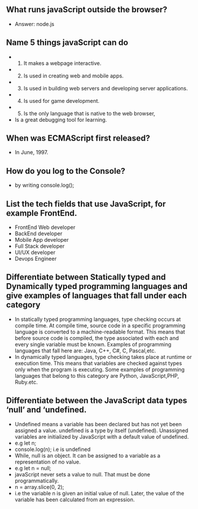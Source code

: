 ## What runs javaScript outside the browser?
- Answer: node.js

## Name 5 things javaScript can do
- 1. It makes a webpage interactive.
- 2. Is used in creating web and mobile apps.
- 3. Is used in building web servers and developing server applications.
- 4. Is used for game development.
- 5. Is the only language that is native to the web browser,
- Is a great debugging tool for learning.

## When was ECMAScript first released?
- In June, 1997.

## How do you log to the Console?
- by writing console.log();

## List the tech fields that use JavaScript, for example FrontEnd.
- FrontEnd Web developer
- BackEnd developer
- Mobile App developer
- Full Stack developer
- UI/UX developer
- Devops Engineer

##  Differentiate between Statically typed and Dynamically typed programming languages and give examples of languages that fall under each category
- In statically typed programming languages, type checking occurs at compile time. At compile time, source code in a specific programming language is converted to a machine-readable format. This means that before source code is compiled, the type associated with each and every single variable must be known. Examples of programming languages that fall here are: Java, C++, C#, C, Pascal,etc.
- In dynamically typed languages, type checking takes place at runtime or execution time. This means that variables are checked against types only when the program is executing. Some examples of programming languages that belong to this category are Python, JavaScript,PHP, Ruby.etc.

## Differentiate between the JavaScript data types ‘null’ and ‘undefined.
- Undefined means a variable has been declared but has not yet been assigned a value. undefined is a type by itself (undefined). Unassigned variables are initialized by JavaScript with a default value of undefined.
- e.g let n;
- console.log(n); i.e is undefined
- While, null is an object. It can be assigned to a variable as a representation of no value.
- e.g let n = null; 
- javaScript never sets a value to null. That must be done programmatically.
- n = array.slice(0, 2);
- i.e the variable n is given an initial value of null. Later, the value of the variable has been calculated from an expression.
